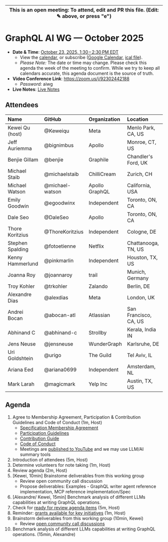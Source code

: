 | This is an open meeting: To attend, edit and PR this file. (Edit: ✎ above, or press "e") |
| ---------------------------------------------------------------------------------------- |

# GraphQL AI WG — October 2025

- **Date & Time**: [October 23, 2025, 1:30 – 2:30 PM EDT](https://www.timeanddate.com/worldclock/converter.html?iso=20251023T173000&p1=224&p2=179&p3=136&p4=268&p5=367&p6=438&p7=248&p8=240)
  - View the [calendar][], or subscribe ([Google Calendar][], [ical file][]).
  - _Please Note:_ The date or time may change. Please check this agenda the
    week of the meeting to confirm. While we try to keep all calendars accurate,
    this agenda document is the source of truth.
- **Video Conference Link**: https://zoom.us/j/92302442188
  - _Password:_ aiwg
- **Live Notes**: [Live Notes][]

[calendar]: https://calendar.google.com/calendar/embed?src=linuxfoundation.org_ik79t9uuj2p32i3r203dgv5mo8%40group.calendar.google.com
[google calendar]: https://calendar.google.com/calendar?cid=bGludXhmb3VuZGF0aW9uLm9yZ19pazc5dDl1dWoycDMyaTNyMjAzZGd2NW1vOEBncm91cC5jYWxlbmRhci5nb29nbGUuY29t
[ical file]: https://calendar.google.com/calendar/ical/linuxfoundation.org_ik79t9uuj2p32i3r203dgv5mo8%40group.calendar.google.com/public/basic.ics
[live notes]: https://docs.google.com/document/d/1tJqUC9UI4EzY7U0sSqfsOuUDF6Q8LBcsSBwbgsE33sM/edit?usp=sharing

## Attendees

<!-- prettier-ignore -->
| Name             | GitHub        | Organization       | Location              |
| :--------------- | :------------ | :----------------- | :-------------------- |
| Kewei Qu (host)  | @Keweiqu      | Meta               | Menlo Park, CA, US    |
| Jeff Auriemma    | @bignimbus    | Apollo             | Monroe, CT, US        |
| Benjie Gillam    | @benjie       | Graphile           | Chandler's Ford, UK   |
| Michael Staib    | @michaelstaib | ChilliCream        | Zurich, CH            |
| Michael Watson   | @michael-watson | Apollo GraphQL   | California, USA       |
| Emily Goodwin    | @egoodwinx    | Independent        | Toronto, ON, CA       |
| Dale Seo         | @DaleSeo      | Apollo             | Toronto, ON, CA       |
| Thore Koritzius  | @ThoreKoritzius | Independent      | Cologne, DE           |
| Stephen Spalding | @fotoetienne  | Netflix            | Chattanooga, TN, US   |
| Kenny Hammerlund | @pinkmarlin   | Independent        | Houston, TX, US       |
| Joanna Roy       | @joannaroy    | trail              | Munich, Germany       |
| Troy Kohler      | @trkohler     | Zalando            | Berlin, DE            |
| Alexandre Dias   | @alexdias     | Meta               | London, UK            |
| Andrei Bocan     | @abocan-atl   | Atlassian          | San Francisco, CA, US |
| Abhinand C       | @abhinand-c   | Strollby           | Kerala, India IN      |
| Jens Neuse       | @jensneuse    | WunderGraph        | Karlsruhe, DE         |
| Uri Goldshtein   | @urigo        | The Guild          | Tel Aviv, IL          |
| Ariana Eed       | @ariana0699   | Independent        | Amsterdam, NL         |
| Mark Larah       | @magicmark    | Yelp Inc           | Austin, TX, US        |

## Agenda

1. Agree to Membership Agreement, Participation & Contribution Guidelines and Code of Conduct (1m, Host)
   - [Specification Membership Agreement](https://github.com/graphql/foundation)
   - [Participation Guidelines](https://github.com/graphql/graphql-wg#participation-guidelines)
   - [Contribution Guide](https://github.com/graphql/graphql-spec/blob/main/CONTRIBUTING.md)
   - [Code of Conduct](https://github.com/graphql/foundation/blob/master/CODE-OF-CONDUCT.md)
   - Meetings are [published to YouTube](https://www.youtube.com/@GraphQLFoundation/videos) and we may use LLM/AI summary tools
1. Introduction of attendees (5m, Host)
1. Determine volunteers for note taking (1m, Host)
1. Review agenda (2m, Host)
1. [Kewei, 10min] Brainstome deliverables from this working group 
    - Review open community call discussion
    - Propose deliverables: Examples - GraphQL writer agent reference implementation, MCP reference implementation/Spec
1. [Alexandre/ Kewei, 15min] Benchmark analysis of different LLMs capabilities at writing GraphQL operations. 
1. Check for [ready for review agenda items](https://github.com/graphql/ai-wg/issues?q=is%3Aissue+is%3Aopen+label%3A%22Ready+for+review+%F0%9F%99%8C%22+sort%3Aupdated-desc) (5m, Host)
1. Reminder: [grants available for key initiatives](https://graphql.org/community/foundation/community-grant/) (1m, Host)
1. Brainstorm deliverables from this working group (10min, Kewei)
   - Review [open community call discussions](https://docs.google.com/document/d/1TEBvCZbUUqtcypKanqXv4FWXPp7pZ2ZT9K6Zu4hg5iE/edit?tab=t.0)
1. Benchmark analysis of different LLMs capabilities at writing GraphQL operations. (15min, Alexandre)
